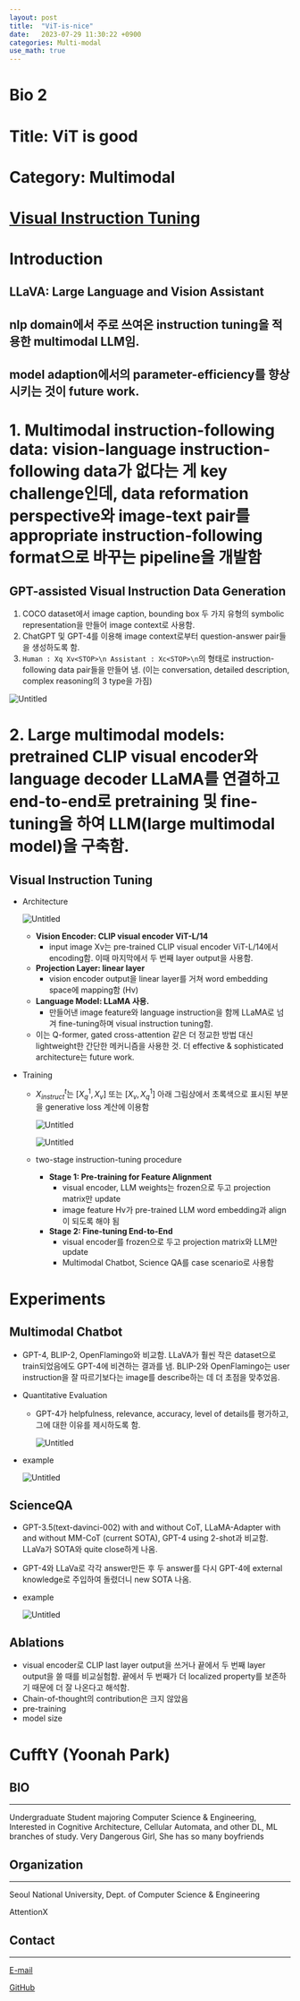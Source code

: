 ```yaml
---
layout: post
title:  "ViT-is-nice"
date:   2023-07-29 11:30:22 +0900
categories: Multi-modal
use_math: true
---
```


# Bio 2

# Title: ViT is good

# Category: Multimodal

# [Visual Instruction Tuning](https://arxiv.org/abs/2304.08485)

# Introduction
## **LLaVA: Large Language and Vision Assistant**
## nlp domain에서 주로 쓰여온 **instruction tuning**을 적용한 multimodal LLM임.
## model adaption에서의 parameter-efficiency를 향상시키는 것이 future work.
# 1. **Multimodal instruction-following data**: vision-language instruction-following data가 없다는 게 key challenge인데, data reformation perspective와 image-text pair를 appropriate instruction-following format으로 바꾸는 pipeline을 개발함
## GPT-assisted Visual Instruction Data Generation
1. COCO dataset에서 image caption, bounding box 두 가지 유형의 symbolic representation을 만들어 image context로 사용함. 
2. ChatGPT 및 GPT-4를 이용해 image context로부터 question-answer pair들을 생성하도록 함.
3. `Human : Xq Xv<STOP>\n Assistant : Xc<STOP>\n`의 형태로 instruction-following data pair들을 만들어 냄. (이는 conversation, detailed description, complex reasoning의 3 type을 가짐)

![Untitled](https://agency301.github.io/assets/img/ViT-is-nice/Untitled.png)

# 2. **Large multimodal models**: pretrained CLIP visual encoder와 language decoder LLaMA를 연결하고 end-to-end로 pretraining 및 fine-tuning을 하여 LLM(large multimodal model)을 구축함.
## Visual Instruction Tuning
- Architecture

    ![Untitled](https://agency301.github.io/assets/img/ViT-is-nice/Untitled%201.png)

    - **Vision Encoder: CLIP visual encoder ViT-L/14**
        - input image Xv는 pre-trained CLIP visual encoder ViT-L/14에서 encoding함. 이때 마지막에서 두 번째 layer output을 사용함.
    - **Projection Layer: linear layer**
        - vision encoder output을 linear layer를 거쳐 word embedding space에 mapping함 (Hv)
    - **Language Model: LLaMA 사용.**
        - 만들어낸 image feature와 language instruction을 함께 LLaMA로 넘겨 fine-tuning하며 visual instruction tuning함.
    - 이는 Q-former, gated cross-attention 같은 더 정교한 방법 대신 lightweight한 간단한 메커니즘을 사용한 것. 더 effective & sophisticated architecture는 future work.
- Training
    - $X^t_{instruct}$는 $[X^1_q, X_v]$  또는 $[X_v, X^1_q]$  아래 그림상에서 초록색으로 표시된 부분을 generative loss 계산에 이용함

        ![Untitled](https://agency301.github.io/assets/img/ViT-is-nice/Untitled%202.png)

        ![Untitled](https://agency301.github.io/assets/img/ViT-is-nice/Untitled%203.png)

    - two-stage instruction-tuning procedure
        - **Stage 1: Pre-training for Feature Alignment**
            - visual encoder, LLM weights는 frozen으로 두고 projection matrix만 update
            - image feature Hv가 pre-trained LLM word embedding과 align이 되도록 해야 됨
        - **Stage 2: Fine-tuning End-to-End**
            - visual encoder를 frozen으로 두고 projection matrix와 LLM만 update
            - Multimodal Chatbot, Science QA를 case scenario로 사용함
# Experiments
## Multimodal Chatbot
- GPT-4, BLIP-2, OpenFlamingo와 비교함. LLaVA가 훨씬 작은 dataset으로 train되었음에도 GPT-4에 비견하는 결과를 냄. BLIP-2와 OpenFlamingo는 user instruction을 잘 따르기보다는 image를 describe하는 데 더 초점을 맞추었음.
- Quantitative Evaluation
    - GPT-4가 helpfulness, relevance, accuracy, level of details를 평가하고, 그에 대한 이유를 제시하도록 함.

        ![Untitled](https://agency301.github.io/assets/img/ViT-is-nice/Untitled%204.png)

- example

    ![Untitled](https://agency301.github.io/assets/img/ViT-is-nice/Untitled%205.png)

## ScienceQA
- GPT-3.5(text-davinci-002) with and without CoT, LLaMA-Adapter with and without MM-CoT (current SOTA), GPT-4 using 2-shot과 비교함. LLaVa가 SOTA와 quite close하게 나옴.
- GPT-4와 LLaVa로 각각 answer만든 후 두 answer를 다시 GPT-4에 external knowledge로 주입하여 돌렸더니 new SOTA 나옴.
- example

    ![Untitled](https://agency301.github.io/assets/img/ViT-is-nice/Untitled%206.png)

## Ablations
- visual encoder로 CLIP last layer output을 쓰거나 끝에서 두 번째 layer output을 쓸 때를 비교실험함. 끝에서 두 번째가 더 localized property를 보존하기 때문에 더 잘 나온다고 해석함.
- Chain-of-thought의 contribution은 크지 않았음
- pre-training
- model size


# CufftY (Yoonah Park)
## BIO
----------
Undergraduate Student majoring Computer Science & Engineering, Interested in Cognitive Architecture, Cellular Automata, and other DL, ML branches of study.
Very Dangerous Girl, She has so many boyfriends

## Organization
----------
Seoul National University, Dept. of Computer Science & Engineering

AttentionX

## Contact
----------
[E-mail](wisdomsword21@snu.ac.kr)

[GitHub](https://github.com/gyuuuna)